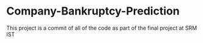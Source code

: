 # Company-Bankruptcy-Prediction

This project is a commit of all of the code as part of the final project at SRM IST
